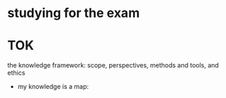 # studying for the exam

# TOK

the knowledge framework: scope, perspectives, methods and tools, and ethics

- my knowledge is a map:
